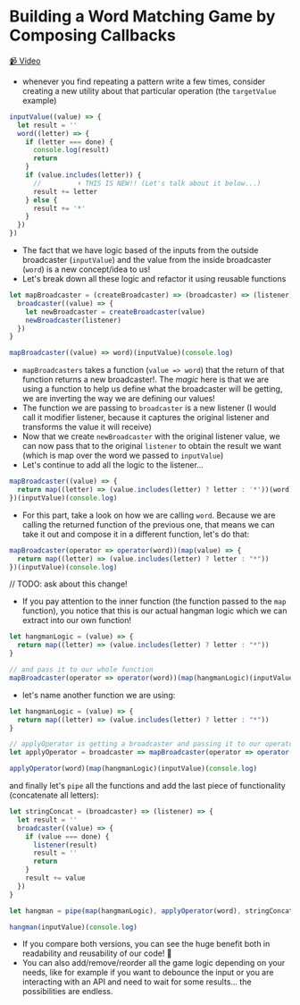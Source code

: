 # Building a Word Matching Game by Composing Callbacks

[📹 Video](https://egghead.io/lessons/egghead-building-a-word-matching-game-by-composing-callbacks)

- whenever you find repeating a pattern write a few times, consider creating a new utility about that particular operation (the `targetValue` example)

```javascript
inputValue((value) => {
  let result = ''
  word((letter) => {
    if (letter === done) {
      console.log(result)
      return
    }
    if (value.includes(letter)) {
      //         ⬆️ THIS IS NEW!! (Let's talk about it below...)
      result += letter
    } else {
      result += '*'
    }
  })
})
```

- The fact that we have logic based of the inputs from the outside broadcaster (`inputValue`) and the value from the inside broadcaster (`word`) is a new concept/idea to us!
- Let's break down all these logic and refactor it using reusable functions

```javascript
let mapBroadcaster = (createBroadcaster) => (broadcaster) => (listener) => {
  broadcaster((value) => {
    let newBroadcaster = createBroadcaster(value)
    newBroadcaster(listener)
  })
}

mapBroadcaster((value) => word)(inputValue)(console.log)
```

- `mapBroadcasters` takes a function (`value => word`) that the return of that function returns a new broadcaster!. The _magic_ here is that we are using a function to help us define what the broadcaster will be getting, we are inverting the way we are defining our values!
- The function we are passing to `broadcaster` is a new listener (I would call it modifier listener, because it captures the original listener and transforms the value it will receive)
- Now that we create `newBroadcaster` with the original listener value, we can now pass that to the original `listener` to obtain the result we want (which is map over the word we passed to `inputValue`)
- Let's continue to add all the logic to the listener...

```javascript
mapBroadcaster((value) => {
  return map((letter) => (value.includes(letter) ? letter : '*'))(word)
})(inputValue)(console.log)
```

- For this part, take a look on how we are calling `word`. Because we are calling the returned function of the previous one, that means we can take it out and compose it in a different function, let's do that:

```javascript
mapBroadcaster(operator => operator(word))(map(value) => {
  return map((letter) => (value.includes(letter) ? letter : "*"))
})(inputValue)(console.log)
```

// TODO: ask about this change!

- If you pay attention to the inner function (the function passed to the `map` function), you notice that this is our actual hangman logic which we can extract into our own function!

```javascript
let hangmanLogic = (value) => {
  return map((letter) => (value.includes(letter) ? letter : "*"))
}

// and pass it to our whole function
mapBroadcaster(operator => operator(word))(map(hangmanLogic)(inputValue)(console.log)
```

- let's name another function we are using:

```javascript
let hangmanLogic = (value) => {
  return map((letter) => (value.includes(letter) ? letter : "*"))
}

// applyOperator is getting a broadcaster and passing it to our operator, this is the same thing we did with `inputValue` (abstract a piece of functionality to its own function)
let applyOperator = broadcaster => mapBroadcaster(operator => operator(broadcaster))

applyOperator(word)(map(hangmanLogic)(inputValue)(console.log)
```

and finally let's `pipe` all the functions and add the last piece of functionality (concatenate all letters):

```javascript
let stringConcat = (broadcaster) => (listener) => {
  let result = ''
  broadcaster((value) => {
    if (value === done) {
      listener(result)
      result = ''
      return
    }
    result += value
  })
}

let hangman = pipe(map(hangmanLogic), applyOperator(word), stringConcat)

hangman(inputValue)(console.log)
```

- If you compare both versions, you can see the huge benefit both in readability and reusability of our code! 🌟
- You can also add/remove/reorder all the game logic depending on your needs, like for example if you want to debounce the input or you are interacting with an API and need to wait for some results... the possibilities are endless.
